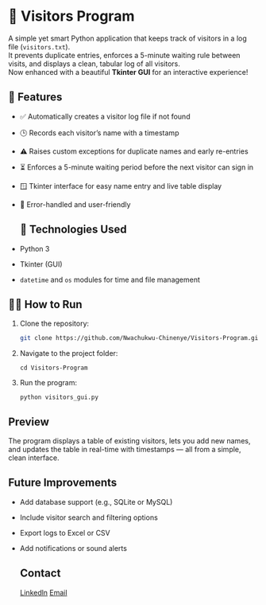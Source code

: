 # 🧾 Visitors Program

A simple yet smart Python application that keeps track of visitors in a log file (`visitors.txt`).  
It prevents duplicate entries, enforces a 5-minute waiting rule between visits, and displays a clean, tabular log of all visitors.  
Now enhanced with a beautiful **Tkinter GUI** for an interactive experience!

## 🚀 Features
- ✅ Automatically creates a visitor log file if not found  
- 🕒 Records each visitor’s name with a timestamp  
- ⚠️ Raises custom exceptions for duplicate names and early re-entries  
- ⏳ Enforces a 5-minute waiting period before the next visitor can sign in  
- 🪟 Tkinter interface for easy name entry and live table display  
- 💾 Error-handled and user-friendly

  ## 🧠 Technologies Used
- Python 3  
- Tkinter (GUI)  
- `datetime` and `os` modules for time and file management

## 🏃‍♂️ How to Run
1. Clone the repository:
    ```bash
   git clone https://github.com/Nwachukwu-Chinenye/Visitors-Program.git
    ```
2. Navigate to the project folder:
   ```
   cd Visitors-Program
    ```
3. Run the program:
   ```
   python visitors_gui.py
    ```
## Preview

The program displays a table of existing visitors, lets you add new names,
and updates the table in real-time with timestamps — all from a simple, clean interface.

## Future Improvements

- Add database support (e.g., SQLite or MySQL)
- Include visitor search and filtering options
- Export logs to Excel or CSV
- Add notifications or sound alerts

  ## Contact
  [Linkedln](www.linkedin.com/in/chinenye-jennifer-nwachukwu)
  [Email](mailto:nwachukwuchinenyejennifer@gnail.com)
 
